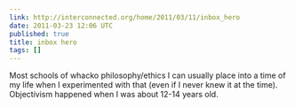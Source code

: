 ```yaml
---
link: http://interconnected.org/home/2011/03/11/inbox_hero
date: 2011-03-23 12:06 UTC
published: true
title: inbox hero
tags: []
---
```


Most schools of whacko philosophy/ethics I can usually place into a time of my life when I experimented with that (even if I never knew it at the time). Objectivism happened when I was about 12-14 years old.
